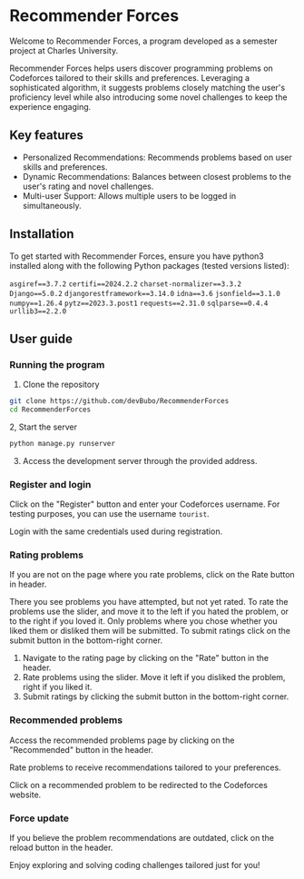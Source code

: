# Recommender Forces
Welcome to Recommender Forces, a program developed as a semester project at Charles University.

Recommender Forces helps users discover programming problems on Codeforces tailored to their skills and preferences. Leveraging a sophisticated algorithm, it suggests problems closely matching the user's proficiency level while also introducing some novel challenges to keep the experience engaging.

## Key features
  -  Personalized Recommendations: Recommends problems based on user skills and preferences.
 -   Dynamic Recommendations: Balances between closest problems to the user's rating and novel challenges.
-    Multi-user Support: Allows multiple users to be logged in simultaneously.

## Installation
To get started with Recommender Forces, ensure you have python3 installed along with the following Python packages (tested versions listed):

`asgiref==3.7.2`
`certifi==2024.2.2`
`charset-normalizer==3.3.2`
`Django==5.0.2`
`djangorestframework==3.14.0`
`idna==3.6`
`jsonfield==3.1.0`
`numpy==1.26.4`
`pytz==2023.3.post1`
`requests==2.31.0`
`sqlparse==0.4.4`
`urllib3==2.2.0`

## User guide
### Running the program
1. Clone the repository
```bash
git clone https://github.com/devBubo/RecommenderForces
cd RecommenderForces
```
2, Start the server
```bash
python manage.py runserver
```
3. Access the development server through the provided address.

### Register and login
Click on the "Register" button and enter your Codeforces username. For testing purposes, you can use the username `tourist`.

Login with the same credentials used during registration.

### Rating problems
If you are not on the page where you rate problems, click on the Rate button in header.

There you see problems you have attempted, but not yet rated. To rate the problems use the slider, and move it to the left if you hated the problem, or to the right if you loved it.  Only problems where you chose whether you liked them or disliked them will be submitted. To submit ratings click on the submit button in the bottom-right corner.

1. Navigate to the rating page by clicking on the "Rate" button in the header.
2. Rate problems using the slider. Move it left if you disliked the problem, right if you liked it.
3. Submit ratings by clicking the submit button in the bottom-right corner.

### Recommended problems
Access the recommended problems page by clicking on the "Recommended" button in the header.

Rate problems to receive recommendations tailored to your preferences.

Click on a recommended problem to be redirected to the Codeforces website.

### Force update
If you believe the problem recommendations are outdated, click on the reload button in the header.

Enjoy exploring and solving coding challenges tailored just for you! 